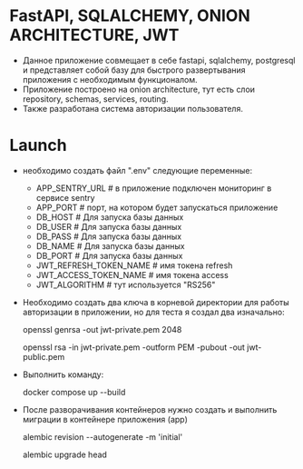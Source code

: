 # FastAPI, SQLALCHEMY, ONION ARCHITECTURE, JWT
 * Данное приложение совмещает в себе fastapi, sqlalchemy, 
postgresql и представляет собой базу для быстрого развертывания приложения с необходимым функционалом.
 * Приложение построено на onion architecture, тут есть слои repository, schemas, services, routing.
 * Также разработана система авторизации пользователя.

# Launch
* необходимо создать файл ".env" следующие переменные:
    
  - APP_SENTRY_URL # в приложение подключен мониторинг в сервисе sentry
  - APP_PORT # порт, на котором будет запускаться приложение 
  - DB_HOST # Для запуска базы данных 
  - DB_USER # Для запуска базы данных 
  - DB_PASS # Для запуска базы данных 
  - DB_NAME # Для запуска базы данных 
  - DB_PORT # Для запуска базы данных 
  - JWT_REFRESH_TOKEN_NAME  # имя токена refresh
  - JWT_ACCESS_TOKEN_NAME  # имя токена access
  - JWT_ALGORITHM # тут используется "RS256" 


* Необходимо создать два ключа в корневой директории для работы авторизации в приложении, но для теста я создал два изначально: 

    openssl genrsa -out jwt-private.pem 2048

    openssl rsa -in jwt-private.pem -outform PEM -pubout -out jwt-public.pem


* Выполнить команду:
    
    docker compose up --build
    
* После разворачивания контейнеров нужно создать и выполнить миграции в контейнере приложения (app)

    alembic revision --autogenerate -m 'initial'

    alembic upgrade head
